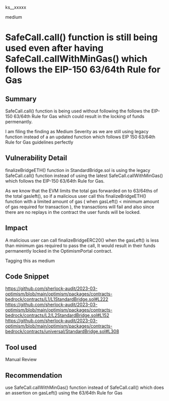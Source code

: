 ks__xxxxx

medium

# SafeCall.call() function is still being used even after having SafeCall.callWithMinGas() which follows the EIP-150 63/64th Rule for Gas

## Summary
SafeCall.call() function is being used without following the follows the EIP-150 63/64th Rule for Gas which could result in the locking of funds permenantly.

I am filing the finding as Medium Severity as we are still using legacy function instead of a an updated function which follows EIP 150 63/64th Rule for Gas guidelines perfectly

## Vulnerability Detail
finalizeBridgeETH() function in StandardBridge.sol is using the legacy SafeCall.call() function instead of using the latest SafeCall.callWithMinGas() which follows the EIP-150 63/64th Rule for Gas. 

As we know that the EVM limits the total gas forwarded on to 63/64ths of the total gasleft(), so if a malicious user call this finalizeBridgeETH() function with a limited amount of gas ( when gasLeft() < minimum amount of gas required for transaction ), the transactions will fail and also since there are no replays in the contract the user funds will be locked.

## Impact
A malicious user can call finalizeBridgeERC20() when the gasLeft() is less than minimum gas required to pass the call, It would result in their funds permanently locked in the OptimismPortal contract.

Tagging this as medium 

## Code Snippet
https://github.com/sherlock-audit/2023-03-optimism/blob/main/optimism/packages/contracts-bedrock/contracts/L1/L1StandardBridge.sol#L222
https://github.com/sherlock-audit/2023-03-optimism/blob/main/optimism/packages/contracts-bedrock/contracts/L2/L2StandardBridge.sol#L152
https://github.com/sherlock-audit/2023-03-optimism/blob/main/optimism/packages/contracts-bedrock/contracts/universal/StandardBridge.sol#L308
## Tool used

Manual Review

## Recommendation
use SafeCall.callWithMinGas() function instead of SafeCall.call() which does an assertion on gasLeft() using the 63/64th Rule for Gas